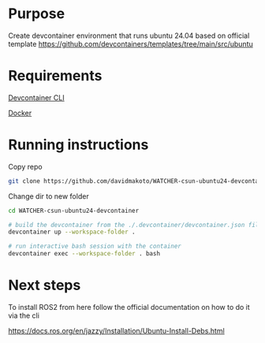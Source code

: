 # Purpose
Create devcontainer environment that runs ubuntu 24.04 based on official template
https://github.com/devcontainers/templates/tree/main/src/ubuntu

# Requirements

[Devcontainer CLI](https://github.com/devcontainers/cli)

[Docker](https://www.docker.com/)

# Running instructions

Copy repo
```bash
git clone https://github.com/davidmakoto/WATCHER-csun-ubuntu24-devcontainer.git
```

Change dir to new folder
```bash
cd WATCHER-csun-ubuntu24-devcontainer
```

```bash
# build the devcontainer from the ./.devcontainer/devcontainer.json file
devcontainer up --workspace-folder .

# run interactive bash session with the container
devcontainer exec --workspace-folder . bash

```


# Next steps
To install ROS2 from here follow the official documentation on how to do it via the cli

https://docs.ros.org/en/jazzy/Installation/Ubuntu-Install-Debs.html
